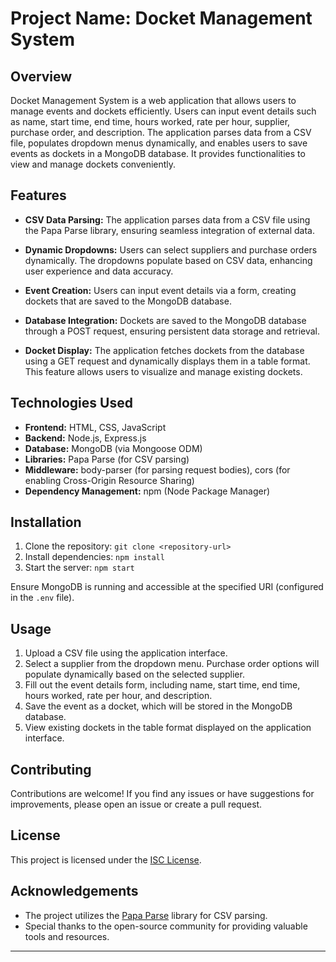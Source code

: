 # Project Name: Docket Management System

## Overview
Docket Management System is a web application that allows users to manage events and dockets efficiently. Users can input event details such as name, start time, end time, hours worked, rate per hour, supplier, purchase order, and description. The application parses data from a CSV file, populates dropdown menus dynamically, and enables users to save events as dockets in a MongoDB database. It provides functionalities to view and manage dockets conveniently.

## Features
- **CSV Data Parsing:** The application parses data from a CSV file using the Papa Parse library, ensuring seamless integration of external data.
  
- **Dynamic Dropdowns:** Users can select suppliers and purchase orders dynamically. The dropdowns populate based on CSV data, enhancing user experience and data accuracy.

- **Event Creation:** Users can input event details via a form, creating dockets that are saved to the MongoDB database.

- **Database Integration:** Dockets are saved to the MongoDB database through a POST request, ensuring persistent data storage and retrieval.

- **Docket Display:** The application fetches dockets from the database using a GET request and dynamically displays them in a table format. This feature allows users to visualize and manage existing dockets.

## Technologies Used
- **Frontend:** HTML, CSS, JavaScript
- **Backend:** Node.js, Express.js
- **Database:** MongoDB (via Mongoose ODM)
- **Libraries:** Papa Parse (for CSV parsing)
- **Middleware:** body-parser (for parsing request bodies), cors (for enabling Cross-Origin Resource Sharing)
- **Dependency Management:** npm (Node Package Manager)

## Installation
1. Clone the repository: `git clone <repository-url>`
2. Install dependencies: `npm install`
3. Start the server: `npm start`

Ensure MongoDB is running and accessible at the specified URI (configured in the `.env` file).

## Usage
1. Upload a CSV file using the application interface.
2. Select a supplier from the dropdown menu. Purchase order options will populate dynamically based on the selected supplier.
3. Fill out the event details form, including name, start time, end time, hours worked, rate per hour, and description.
4. Save the event as a docket, which will be stored in the MongoDB database.
5. View existing dockets in the table format displayed on the application interface.

## Contributing
Contributions are welcome! If you find any issues or have suggestions for improvements, please open an issue or create a pull request.

## License
This project is licensed under the [ISC License](LICENSE).

## Acknowledgements
- The project utilizes the [Papa Parse](https://www.papaparse.com/) library for CSV parsing.
- Special thanks to the open-source community for providing valuable tools and resources.

---
